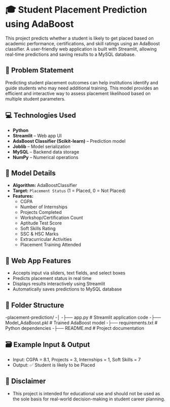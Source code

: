# 🎓 Student Placement Prediction using AdaBoost

This project predicts whether a student is likely to get placed based on academic performance, certifications, and skill ratings using an AdaBoost classifier. A user-friendly web application is built with Streamlit, allowing real-time predictions and saving results to a MySQL database.

## 📌 Problem Statement

Predicting student placement outcomes can help institutions identify and guide students who may need additional training. This model provides an efficient and interactive way to assess placement likelihood based on multiple student parameters.

## 💻 Technologies Used

- **Python**
- **Streamlit** – Web app UI
- **AdaBoost Classifier (Scikit-learn)** – Prediction model
- **Joblib** – Model serialization
- **MySQL** – Backend data storage
- **NumPy** – Numerical operations

## 🧠 Model Details

- **Algorithm:** AdaBoostClassifier
- **Target:** `Placement Status` (1 = Placed, 0 = Not Placed)
- **Features:**
  - CGPA
  - Number of Internships
  - Projects Completed
  - Workshop/Certification Count
  - Aptitude Test Score
  - Soft Skills Rating
  - SSC & HSC Marks
  - Extracurricular Activities
  - Placement Training Attended

## 🚀 Web App Features

- Accepts input via sliders, text fields, and select boxes
- Predicts placement status in real time
- Displays results interactively using Streamlit
- Automatically saves predictions to MySQL database

## 📂 Folder Structure

-placement-prediction/
-│
-├── app.py # Streamlit application code
-├── Model_AdaBoost.pkl # Trained AdaBoost model
-├── requirements.txt # Python dependencies
-├── README.md # Project documentation

## 🗃️ Example Input & Output
- Input: CGPA = 8.1, Projects = 3, Internships = 1, Soft Skills = 7
- Output: ✅ Student is likely to be Placed

## 📌 Disclaimer
- This project is intended for educational use and should not be used as the sole basis for real-world decision-making in student career planning.
